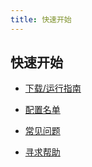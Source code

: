 ```yaml
---
title: 快速开始
---
```


## 快速开始

- [下载/运行指南](install.md)

- [配置名单](names.md)

- [常见问题](faq.md)

- [寻求帮助](gethelp.md)